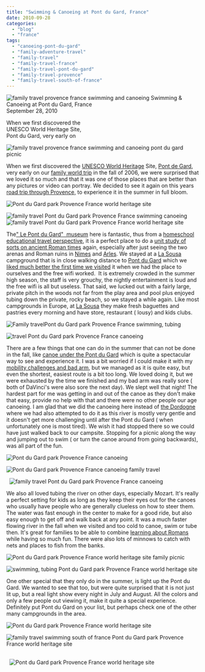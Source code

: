 ```yaml
---
title: "Swimming & Canoeing at Pont du Gard, France"
date: 2010-09-28
categories: 
  - "blog"
  - "france"
tags: 
  - "canoeing-pont-du-gard"
  - "family-adventure-travel"
  - "family-travel"
  - "family-travel-france"
  - "family-travel-pont-du-gard"
  - "family-travel-provence"
  - "family-travel-south-of-france"
---
```


 ![family travel provence france swimming and canoeing](https://pub-ac94b3f306b24c0dba4238943c97f2e1.r2.dev/6a00e5502a950788330133f45e69a4970b.jpg) Swimming & Canoeing at Pont du Gard, France  
September 28, 2010

When we first discovered the  
UNESCO World Heritage Site,  
Pont du Gard, very early on

<!--more-->

![family travel provence france swimming and canoeing pont du gard picnic](https://pub-ac94b3f306b24c0dba4238943c97f2e1.r2.dev/6a00e5502a950788330133f45e6a65970b.jpg)

When we first discovered the [UNESCO World Heritage](http://whc.unesco.org/) Site, [Pont de Gard](http://soultravelers3new.local/2006/10/pont-du-gard.html), very early on our [family world trip](http://soultravelers3new.local/2009/04/how-to-travel-the-world-as-a-digital-nomad-family.html) in the fall of 2006, we were surprised that we loved it so much and that it was one of those places that are better than any pictures or video can portray. We decided to see it again on this years [road trip through Provence,](http://soultravelers3new.local/2010/06/grand-tour-europe-iv-family-travel-extended-vacation-road-trip-summer-holiday-abroad.html) to experience it in the summer in full bloom. 

![Pont du Gard park Provence France world heritage site](https://pub-ac94b3f306b24c0dba4238943c97f2e1.r2.dev/6a00e5502a950788330134877def2f970c.jpg) 

![family travel Pont du Gard park Provence France swimming canoeing](https://pub-ac94b3f306b24c0dba4238943c97f2e1.r2.dev/6a00e5502a950788330134877df023970c.jpg)  
![family travel Pont du Gard park Provence France world heritage site](https://pub-ac94b3f306b24c0dba4238943c97f2e1.r2.dev/6a00e5502a950788330133f45e6ecb970b.jpg)  
  
  
  
The[" Le Pont du Gard"  museum](http://www.pontdugard.fr/page.php?rub=328&langue=GB) here is fantastic, thus from a [homeschool educational travel perspective](http://soultravelers3new.local/2010/04/family-travel-homeschool-education-global-students-lifestyle-design-location-independent-4hww-around.html), it is a perfect place to do a [unit study of sorts on ancient Roman times](http://soultravelers3new.local/2006/10/roman-holiday-i.html) again, especially after just seeing the two arenas and Roman ruins in [Nimes](http://soultravelers3new.local/2010/08/beautiful-photo-of-nimes-france-.html) and [Arles](http://soultravelers3new.local/2010/08/beautiful-photo-of-arles-france-.html). We stayed at a [La Sousa](http://www.eurocampings.co.uk/en/europe/france/languedoc-roussillon/gard/campsite-la-sousta-100522/) campground that is in close walking distance to [Pont du Gard](http://en.wikipedia.org/wiki/Pont_du_Gard) which we [liked much better the first time we visited](http://soultravelers3new.local/2006/10/lazy-wifi-days.html) it when we had the place to ourselves and the free wifi worked.  It is extremely crowded in the summer high season, the staff is very grouchy, the nightly entertainment is loud and the free wifi is all but useless. That said, we lucked out with a fairly large,  private pitch in the woods not far from the play area and pool plus enjoyed tubing down the private, rocky beach, so we stayed a while again. Like most campgrounds in Europe, at [La Sousa](http://soultravelers3new.local/2006/10/lazy-wifi-days.html) they make fresh baguettes and pastries every morning and have store, restaurant ( lousy) and kids clubs. 

![Family travelPont du Gard park Provence France swimming, tubing](https://pub-ac94b3f306b24c0dba4238943c97f2e1.r2.dev/6a00e5502a950788330133f45e6ff9970b.jpg) 

![ travel Pont du Gard park Provence France canoeing](https://pub-ac94b3f306b24c0dba4238943c97f2e1.r2.dev/6a00e5502a950788330134877f0840970c.jpg)  
  
  
  
There are a few things that one can do in the summer that can not be done in the fall, like [canoe under the Pont du Gard](http://www.pontdugard.fr/page.php?rub=347&langue=GB) which is quite a spectacular way to see and experience it. I was a bit worried if I could make it with my [mobility challenges and bad arm](http://soultravelers3new.local/2009/09/-a-travelers-tragic-tale-handling-travel-disasters-medical-emergency-.html), but we managed as it is quite easy, but even the shortest, easiest route is a bit too long. We loved doing it, but we were exhausted by the time we finished and my bad arm was really sore ( both of DaVinci's were also sore the next day). We slept well that night! The hardest part for me was getting in and out of the canoe as they don't make that easy, provide no help with that and there were no other people our age canoeing. I am glad that we did the canoeing here instead of [the Dordogne](http://soultravelers3new.local/2010/07/darling-dordogne-vacation-holiday-for-families-in-france.html) where we had also attempted to do it as this river is mostly very gentle and it doesn't get more challenging until after the Pont du Gard ( when unfortunately one is most tired). We wish it had stopped there so we could have just walked back to our campsite. Stopping for a picnic along the way and jumping out to swim ( or turn the canoe around from going backwards), was all part of the fun. 

![Pont du Gard park Provence France canoeing](https://pub-ac94b3f306b24c0dba4238943c97f2e1.r2.dev/6a00e5502a950788330133f45f759b970b.jpg) 

![Pont du Gard park Provence France canoeing family travel](https://pub-ac94b3f306b24c0dba4238943c97f2e1.r2.dev/6a00e5502a950788330134877f0d5d970c.jpg) 

  ![family travel Pont du Gard park Provence France canoeing](https://pub-ac94b3f306b24c0dba4238943c97f2e1.r2.dev/6a00e5502a950788330134877f0fbc970c.jpg)  
  
  
We also all loved tubing the river on other days, especially Mozart. It's really a perfect setting for kids as long as they keep their eyes out for the canoes who usually have people who are generally clueless on how to steer them. The water was fast enough in the center to make for a good ride, but also easy enough to get off and walk back at any point. It was a much faster flowing river in the fall when we visited and too cold to canoe, swim or tube then. It's great for families to be able to combine [learning about Romans](http://soultravelers3new.local/2006/10/roman-holiday-i.html) while having so much fun. There were also lots of minnows to catch with nets and places to fish from the banks.

![Pont du Gard park Provence France world heritage site family picnic ](https://pub-ac94b3f306b24c0dba4238943c97f2e1.r2.dev/6a00e5502a950788330133f45f7b47970b.jpg) 

![swimming, tubing Pont du Gard park Provence France world heritage site](https://pub-ac94b3f306b24c0dba4238943c97f2e1.r2.dev/6a00e5502a950788330133f45f7cec970b.jpg)  
  
One other special that they only do in the summer, is light up the Pont du Gard. We wanted to see that too, but were quite surprised that it is not just lit up, but a real light show every night in July and August. All the colors and only a few people out viewing it, make it quite a special experience. Definitely put Pont du Gard on your list, but perhaps check one of the other many campgrounds in the area.

![Pont du Gard park Provence France world heritage site](https://pub-ac94b3f306b24c0dba4238943c97f2e1.r2.dev/6a00e5502a950788330134877f1520970c.jpg) 

![family travel swimming south of france Pont du Gard park Provence France world heritage site](https://pub-ac94b3f306b24c0dba4238943c97f2e1.r2.dev/6a00e5502a950788330133f45f7fd3970b.jpg) 

  ![Pont du Gard park Provence France world heritage site](https://pub-ac94b3f306b24c0dba4238943c97f2e1.r2.dev/6a00e5502a950788330133f45f833a970b.jpg)
